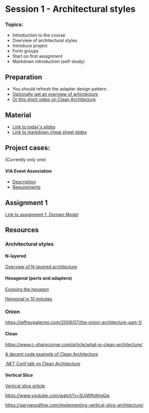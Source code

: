 # Session 1 - Architectural styles

### Topics:

* Introduction to the course
* Overview of architectural styles
* Introduce project
* Form groups
* Start on first assignment
* Markdown introduction (self-study)

## Preparation

* You should refresh the adapter design pattern.
* [Optionally get an overview of arhictecture](https://herbertograca.com/2017/11/16/explicit-architecture-01-ddd-hexagonal-onion-clean-cqrs-how-i-put-it-all-together)
* [Or this short video on Clean Architecture](https://www.youtube.com/watch?v=1OLSE6tX71Y)

## Material

* [Link to today's slides](https://viaucdk-my.sharepoint.com/:p:/g/personal/trmo_viauc_dk/Ec1BerQsJiBIttrvhF30ifgBJy8TweP6CAEEyD_ARHybWA?e=Rp3hUu)
* [Link to markdown cheat sheet slides]()

## Project cases:
(Currently only one)

#### VIA Event Association
* [Description](https://viaucdk-my.sharepoint.com/:w:/g/personal/trmo_viauc_dk/EdMfAsHIhkFNro1NuY50bq8B6bbz2HHZxC9ME5vMde6A6Q?e=PQ7AeU)
* [Requirements](https://viaucdk-my.sharepoint.com/:w:/g/personal/trmo_viauc_dk/Ec0BsJx7X7BGhF4QHEK3dJkBYMNL8QKkUFf9xLE13Q6LJw?e=pCr1fT)

## Assignment 1
[Link to assignment 1, Domain Model](https://viaucdk-my.sharepoint.com/:w:/g/personal/trmo_viauc_dk/EX9E9pKpAlFIs9YF-RY8UmwB-1phLxv8iAr6Wusj0jDpAQ?e=bjFwnf)

## Resources

### Architectural styles


#### N-layered
[Overview of N-layered architecture](https://www.oreilly.com/library/view/software-architecture-patterns/9781491971437/ch01.html)

#### Hexagonal (ports and adapters)

[Evolving the hexagon](https://herbertograca.com/2017/11/16/explicit-architecture-01-ddd-hexagonal-onion-clean-cqrs-how-i-put-it-all-together)

[Hexgonal in 10 minutes](https://www.youtube.com/watch?v=k_GkYMd8Ouc)

### Onion

https://jeffreypalermo.com/2008/07/the-onion-architecture-part-1/

#### Clean
https://www.c-sharpcorner.com/article/what-is-clean-architecture/

[A decent code example of Clean Architecture](https://github.com/aspnetrun/run-aspnetcore-realworld/blob/master/src/AspnetRun.Core/Entities/Product.cs)

[.NET Conf talk on Clean Architecture](https://www.youtube.com/watch?v=yF9SwL0p0Y0)

#### Vertical Slice
[Vertical slice article](https://blog.ndepend.com/vertical-slice-architecture-in-asp-net-core/)

https://www.youtube.com/watch?v=SUiWfhAhgQw

https://garywoodfine.com/implementing-vertical-slice-architecture/

